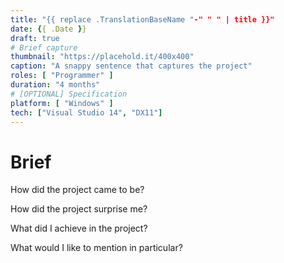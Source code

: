 ```yaml
---
title: "{{ replace .TranslationBaseName "-" " " | title }}"
date: {{ .Date }}
draft: true
# Brief capture
thumbnail: "https://placehold.it/400x400"
caption: "A snappy sentence that captures the project"
roles: [ "Programmer" ]
duration: "4 months"
# [OPTIONAL] Specification
platform: [ "Windows" ]
tech: ["Visual Studio 14", "DX11"]
---
```


# Brief
How did the project came to be?

How did the project surprise me?

What did I achieve in the project?

What would I like to mention in particular?
